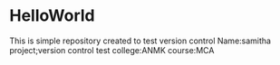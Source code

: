 # HelloWorld
This is simple repository created to test version control
Name:samitha
project;version control test
college:ANMK
course:MCA
